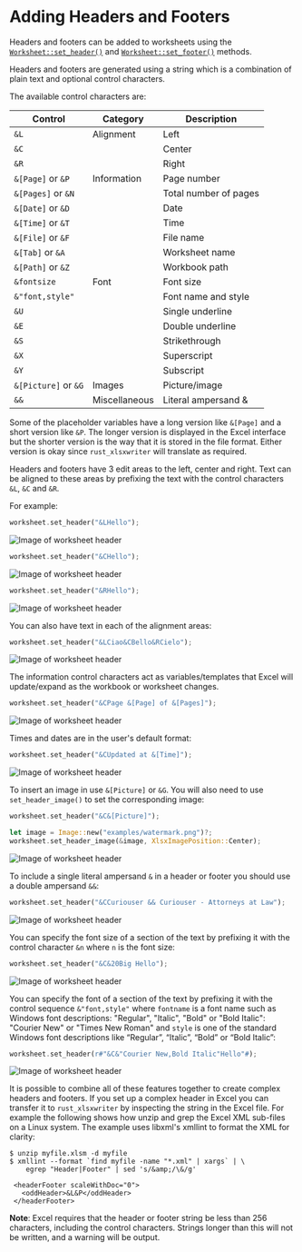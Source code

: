 # Adding Headers and Footers


Headers and footers can be added to worksheets using the
[`Worksheet::set_header()`] and [`Worksheet::set_footer()`] methods.

[`Worksheet::set_header()`]: https://docs.rs/rust_xlsxwriter/latest/rust_xlsxwriter/worksheet/struct.Worksheet.html#method.set_header
[`Worksheet::set_footer()`]: https://docs.rs/rust_xlsxwriter/latest/rust_xlsxwriter/worksheet/struct.Worksheet.html#method.set_footer

Headers and footers are generated using a string which is a combination of plain
text and optional control characters.

The available control characters are:

| Control              | Category      | Description           |
| -------------------- | ------------- | --------------------- |
| `&L`                 | Alignment     | Left                  |
| `&C`                 |               | Center                |
| `&R`                 |               | Right                 |
| `&[Page]`  or `&P`   | Information   | Page number           |
| `&[Pages]` or `&N`   |               | Total number of pages |
| `&[Date]`  or `&D`   |               | Date                  |
| `&[Time]`  or `&T`   |               | Time                  |
| `&[File]`  or `&F`   |               | File name             |
| `&[Tab]`   or `&A`   |               | Worksheet name        |
| `&[Path]`  or `&Z`   |               | Workbook path         |
| `&fontsize`          | Font          | Font size             |
| `&"font,style"`      |               | Font name and style   |
| `&U`                 |               | Single underline      |
| `&E`                 |               | Double underline      |
| `&S`                 |               | Strikethrough         |
| `&X`                 |               | Superscript           |
| `&Y`                 |               | Subscript             |
| `&[Picture]` or `&G` | Images        | Picture/image         |
| `&&`                 | Miscellaneous | Literal ampersand &   |

Some of the placeholder variables have a long version like `&[Page]` and a short
version like `&P`. The longer version is displayed in the Excel interface but
the shorter version is the way that it is stored in the file format. Either
version is okay since `rust_xlsxwriter` will translate as required.

Headers and footers have 3 edit areas to the left, center and right. Text can be
aligned to these areas by prefixing the text with the control characters `&L`,
`&C` and `&R`.

For example:

```rust
worksheet.set_header("&LHello");
```
![Image of worksheet header](../images/header01.png)


```rust
worksheet.set_header("&CHello");
```
![Image of worksheet header](../images/header02.png)

```rust
worksheet.set_header("&RHello");
```
![Image of worksheet header](../images/header03.png)

You can also have text in each of the alignment areas:

```rust
worksheet.set_header("&LCiao&CBello&RCielo");
```
![Image of worksheet header](../images/header04.png)

The information control characters act as variables/templates that Excel will
update/expand as the workbook or worksheet changes.

```rust
worksheet.set_header("&CPage &[Page] of &[Pages]");
```
![Image of worksheet header](../images/header05.png)


Times and dates are in the user's default format:

```rust
worksheet.set_header("&CUpdated at &[Time]");
```
![Image of worksheet header](../images/header06.png)

To insert an image in use `&[Picture]` or `&G`. You will also need to use
`set_header_image()` to set the corresponding image:

```rust
worksheet.set_header("&C&[Picture]");

let image = Image::new("examples/watermark.png")?;
worksheet.set_header_image(&image, XlsxImagePosition::Center);
```
![Image of worksheet header](../images/header10.png)

To include a single literal ampersand `&` in a header or footer you
should use a double ampersand `&&`:

```rust
worksheet.set_header("&CCuriouser && Curiouser - Attorneys at Law");
```
![Image of worksheet header](../images/header07.png)

You can specify the font size of a section of the text by prefixing it with the
control character `&n` where `n` is the font size:

```rust
worksheet.set_header("&C&20Big Hello");
```
![Image of worksheet header](../images/header08.png)


You can specify the font of a section of the text by prefixing it with the
control sequence `&"font,style"` where `fontname` is a font name such as Windows
font descriptions: "Regular", "Italic", "Bold" or "Bold Italic": "Courier New"
or "Times New Roman" and `style` is one of the standard Windows font
descriptions like “Regular”, “Italic”, “Bold” or “Bold Italic”:

```rust
worksheet.set_header(r#"&C&"Courier New,Bold Italic"Hello"#);
```
![Image of worksheet header](../images/header09.png)

It is possible to combine all of these features together to create complex
headers and footers. If you set up a complex header in Excel you can transfer it
to `rust_xlsxwriter` by inspecting the string in the Excel file. For example the
following shows how unzip and grep the Excel XML sub-files on a Linux system.
The example uses libxml's xmllint to format the XML for clarity:

```text
$ unzip myfile.xlsm -d myfile
$ xmllint --format `find myfile -name "*.xml" | xargs` | \
    egrep "Header|Footer" | sed 's/&amp;/\&/g'

 <headerFooter scaleWithDoc="0">
   <oddHeader>&L&P</oddHeader>
 </headerFooter>
```

**Note**: Excel requires that the header or footer string be less than 256
characters, including the control characters. Strings longer than this
will not be written, and a warning will be output.
